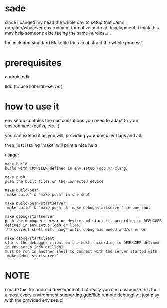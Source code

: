# sade

since i banged my head the whole day to setup that damn gdb/lldb/whatever environment for native android development,
i think this may help someone else facing the same hurdles.....

the included standard Makefile tries to abstract the whole process.

# prerequisites
android ndk

lldb (to use lldb/lldb-server)

# how to use it
env.setup contains the customizations you need to adapt to your environment (paths, etc...)

you can extend it as you will, providing your compiler flags and all.

then, just issuing 'make' will print a nice help

usage:

	make build
	build with COMPILER defined in env.setup (gcc or clang)

	make push
	push the built files on the connected device

	make build-push
	'make build' & 'make push' in one shot

	make build-push-startserver
	'make build' & 'make push' & 'make debug-startserver' in one shot

	make debug-startserver
	push the debugger server on device and start it, according to DEBUGGER defined in env.setup (gdb or lldb)
	the current shell will hangs until debug has ended and/or error

	make debug-startclient
	starts the debugger client on the host, according to DEBUGGER defined in env.setup (gdb or lldb)
	must be run in another shell to connect with the server started with 'make debug-startserver'

# NOTE
i made this for android development, but really you can customize this for almost every environment supporting gdb/lldb remote debugging: just play with the provided env.setup!
